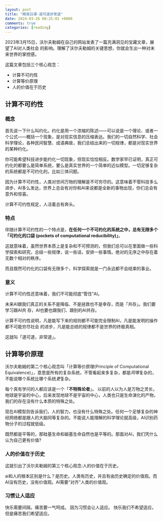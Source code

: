 ```yaml
---
layout: post
title: "精英日课-道可道非常道"
date: 2024-03-26 00:25:01 +0800
comments: true
categories: [reading]
---
```


<!-- more -->

2023年3月15日，沃尔夫勒姆在自己的网站发表了一篇充满洞见的宝藏文章，展望了AI对人类社会 的影响。理解了沃尔夫勒姆的关键思想，你就会生出一种对未来世界的掌控感。

这篇文章包括三个核心观念：

* 计算不可约性
* 计算等价原理
* 人的价值在于历史

## 计算不可约性
### 概念
首先说一下什么叫约化。约化是用一个浓缩的陈述——可以说是一个理论、或者一个公式——概括一个现象，是对现实信息的压缩表达。我们的一切自然科学、社会科学理论，各种民间智慧、成语典故，我们总结出来的一切规律，都是对现实世界的某种约化。

你可能希望科技进步能约化一切现象，但现实恰恰相反。数学家早已证明，真正可约化的都要么是简单系统，要么是真实世界的一个简单的近似模型。一切足够复杂的系统都是不可约化的。比如三体问题。

因为计算不可约性，人类对世间万物的理解是不可穷尽的。这意味着不管科技多么进步、AI多么发达，世界上总会有对你和AI来说都是全新的事物出现，你们总会有意外和惊喜。

计算不可约性规定，人活着总有奔头。

### 特点
伴随计算不可约性的一个特点是，**在任何一个不可约化的系统之中，总有无限多个「可约化的口袋 (pockets of computational reducibility)」**。

这就意味着，虽然世界本质上是复杂和不可预测的，但我们总可以在里面做一些科学探索和研究，总结一些规律，说一些话，安排一些事情。绝对的无序之中存在着无数个相对的秩序。

而且既然可约化的口袋有无限多个，科学探索就是一门永远都不会结束的事业。

### 意义
计算不可约性还意味着，我们不可能彻底“管住”AI。

未来AI跟我们真正的关系不是降临、不是拯救也不是幸存，而是「共存」。我们要学习跟AI共 存，AI也要也跟我们、跟别的AI共存。

计算不可约性说明，凡是能写下来的规则都不可能完全限制AI，凡是能发明的操作都不可能穷尽社会 的进步，凡是能总结的规律都不是世界的终极真相。

这就叫「道可道，非常道」。

## 计算等价原理
沃尔夫勒姆的第二个核心观念叫「计算等价原理(Principle of Computational Equivalence)」，意思是所有的复杂系统，不管看起来多复杂，都是*同等*复杂的，不能说哪个系统比哪个系统*更*复杂。

每个真有学问的人都应该是一个「**不特殊论者**」。 以前的人以为人是万物之灵长，地球是宇宙的中心，后来发现地球不是宇宙的中心，人类也只是生命演化的产物，我们的存在没有什么本质的特殊之处。

现在AI模型则告诉我们，人的智力，也没有什么特殊之处。任何一个足够复杂的神经网络都是跟人的大脑同等复杂的。不能说人能理解的科学理论就高级，AI识别药物分子的过程就低级。

既然都是平等的，那硅基生命和碳基生命自然也是平等的。那面对AI，我们凭什么认为自己更有价值?

### 人的价值在于历史
这就引出了沃尔夫勒姆的第三个核心观念:人的价值在于历史。

ai和人的根本区别是什么？是历史。人类有历史，并且有由历史确定的价值观。而AI没有历史，没有价值观。AI需要“对齐”人类的价值观。

### 习惯让人适应
快乐需要间隔，痛苦要一气呵成。
因为习惯会让人适应。
快乐我们不希望适应，但是痛苦我们希望适应。